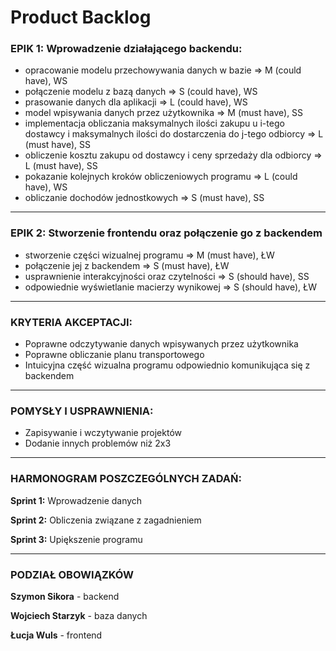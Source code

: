 #  Product Backlog


### EPIK 1: Wprowadzenie działającego backendu:

- opracowanie modelu przechowywania danych w bazie => M (could have), WS
- połączenie modelu z bazą danych => S (could have), WS
- prasowanie danych dla aplikacji => L (could have), WS
- model wpisywania danych przez użytkownika => M (must have), SS
- implementacja obliczania maksymalnych ilości zakupu u i-tego dostawcy i maksymalnych ilości do dostarczenia do j-tego odbiorcy => L (must have), SS
- obliczenie kosztu zakupu od dostawcy i ceny sprzedaży dla odbiorcy => L (must have), SS
- pokazanie kolejnych kroków obliczeniowych programu => L (could have), WS
- obliczanie dochodów jednostkowych => S (must have), SS

---
### EPIK 2: Stworzenie frontendu oraz połączenie go z backendem

- stworzenie części wizualnej programu => M (must have), ŁW
- połączenie jej z backendem => S (must have), ŁW
- usprawnienie interakcyjności oraz czytelności => S (should have), SS
- odpowiednie wyświetlanie macierzy wynikowej  => S (should have), ŁW

---
### KRYTERIA AKCEPTACJI:
- Poprawne odczytywanie danych wpisywanych przez użytkownika
- Poprawne obliczanie planu transportowego
- Intuicyjna część wizualna programu odpowiednio komunikująca się z backendem

---
### POMYSŁY I USPRAWNIENIA:
- Zapisywanie i wczytywanie projektów
- Dodanie innych problemów niż 2x3

---
### HARMONOGRAM POSZCZEGÓLNYCH ZADAŃ:
**Sprint 1:** Wprowadzenie danych

**Sprint 2:** Obliczenia związane z zagadnieniem

**Sprint 3:** Upiększenie programu

---
### PODZIAŁ OBOWIĄZKÓW
**Szymon Sikora** - backend

**Wojciech Starzyk** - baza danych

**Łucja Wuls** - frontend




